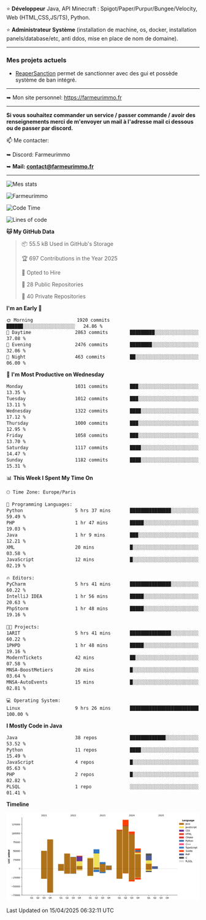 ⭐ **Développeur** Java, API Minecraft : Spigot/Paper/Purpur/Bungee/Velocity, Web (HTML,CSS,JS/TS), Python.

⭐ **Administrateur Système** (installation de machine, os, docker, installation panels/database/etc, anti ddos, mise en place de nom de domaine).

---

### Mes projets actuels
- [ReaperSanction](https://www.spigotmc.org/resources/reapersanction.89580/) permet de sanctionner avec des gui et possède système de ban intégré.

---

➥ Mon site personnel: https://farmeurimmo.fr

---

**Si vous souhaitez commander un service / passer commande / avoir des renseignements merci de m'envoyer un mail à l'adresse mail ci dessous ou de passer par discord.**

📫 Me contacter:
 
   ➥ Discord: Farmeurimmo
   
   ➥ **Mail: contact@farmeurimmo.fr**

---

![Mes stats](https://github-readme-stats.farmeurimmo.fr/api?username=Farmeurimmo&count_private=true&show_icons=true&theme=radical)

<img src="https://komarev.com/ghpvc/?username=Farmeurimmo" alt="Farmeurimmo" />

<!--START_SECTION:waka-->
![Code Time](http://img.shields.io/badge/Code%20Time-1%2C965%20hrs%2036%20mins-blue)

![Lines of code](https://img.shields.io/badge/From%20Hello%20World%20I%27ve%20Written-830.2%20thousand%20lines%20of%20code-blue)

**🐱 My GitHub Data** 

> 📦 55.5 kB Used in GitHub's Storage 
 > 
> 🏆 697 Contributions in the Year 2025
 > 
> 💼 Opted to Hire
 > 
> 📜 28 Public Repositories 
 > 
> 🔑 40 Private Repositories 
 > 
**I'm an Early 🐤** 

```text
🌞 Morning                1920 commits        ██████░░░░░░░░░░░░░░░░░░░   24.86 % 
🌆 Daytime                2863 commits        █████████░░░░░░░░░░░░░░░░   37.08 % 
🌃 Evening                2476 commits        ████████░░░░░░░░░░░░░░░░░   32.06 % 
🌙 Night                  463 commits         ██░░░░░░░░░░░░░░░░░░░░░░░   06.00 % 
```
📅 **I'm Most Productive on Wednesday** 

```text
Monday                   1031 commits        ███░░░░░░░░░░░░░░░░░░░░░░   13.35 % 
Tuesday                  1012 commits        ███░░░░░░░░░░░░░░░░░░░░░░   13.11 % 
Wednesday                1322 commits        ████░░░░░░░░░░░░░░░░░░░░░   17.12 % 
Thursday                 1000 commits        ███░░░░░░░░░░░░░░░░░░░░░░   12.95 % 
Friday                   1058 commits        ███░░░░░░░░░░░░░░░░░░░░░░   13.70 % 
Saturday                 1117 commits        ████░░░░░░░░░░░░░░░░░░░░░   14.47 % 
Sunday                   1182 commits        ████░░░░░░░░░░░░░░░░░░░░░   15.31 % 
```


📊 **This Week I Spent My Time On** 

```text
🕑︎ Time Zone: Europe/Paris

💬 Programming Languages: 
Python                   5 hrs 37 mins       ███████████████░░░░░░░░░░   59.49 % 
PHP                      1 hr 47 mins        █████░░░░░░░░░░░░░░░░░░░░   19.03 % 
Java                     1 hr 9 mins         ███░░░░░░░░░░░░░░░░░░░░░░   12.21 % 
XML                      20 mins             █░░░░░░░░░░░░░░░░░░░░░░░░   03.58 % 
JavaScript               12 mins             █░░░░░░░░░░░░░░░░░░░░░░░░   02.19 % 

🔥 Editors: 
PyCharm                  5 hrs 41 mins       ███████████████░░░░░░░░░░   60.22 % 
IntelliJ IDEA            1 hr 56 mins        █████░░░░░░░░░░░░░░░░░░░░   20.63 % 
PhpStorm                 1 hr 48 mins        █████░░░░░░░░░░░░░░░░░░░░   19.16 % 

🐱‍💻 Projects: 
1ARIT                    5 hrs 41 mins       ███████████████░░░░░░░░░░   60.22 % 
1PHPD                    1 hr 48 mins        █████░░░░░░░░░░░░░░░░░░░░   19.16 % 
ModernTickets            42 mins             ██░░░░░░░░░░░░░░░░░░░░░░░   07.58 % 
MNSA-BoostMetiers        20 mins             █░░░░░░░░░░░░░░░░░░░░░░░░   03.64 % 
MNSA-AutoEvents          15 mins             █░░░░░░░░░░░░░░░░░░░░░░░░   02.81 % 

💻 Operating System: 
Linux                    9 hrs 26 mins       █████████████████████████   100.00 % 
```

**I Mostly Code in Java** 

```text
Java                     38 repos            █████████████░░░░░░░░░░░░   53.52 % 
Python                   11 repos            ████░░░░░░░░░░░░░░░░░░░░░   15.49 % 
JavaScript               4 repos             █░░░░░░░░░░░░░░░░░░░░░░░░   05.63 % 
PHP                      2 repos             █░░░░░░░░░░░░░░░░░░░░░░░░   02.82 % 
PLSQL                    1 repo              ░░░░░░░░░░░░░░░░░░░░░░░░░   01.41 % 
```



**Timeline**

![Lines of Code chart](https://raw.githubusercontent.com/Farmeurimmo/Farmeurimmo/main/assets/bar_graph.png)


 Last Updated on 15/04/2025 06:32:11 UTC
<!--END_SECTION:waka-->
